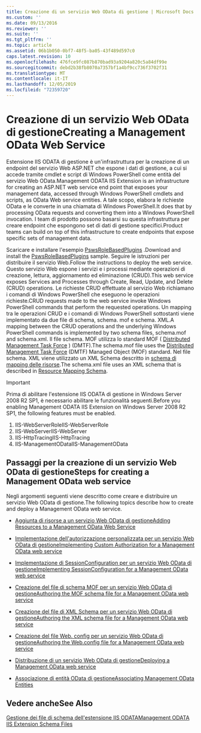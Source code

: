 ```yaml
---
title: Creazione di un servizio Web OData di gestione | Microsoft Docs
ms.custom: ''
ms.date: 09/13/2016
ms.reviewer: ''
ms.suite: ''
ms.tgt_pltfrm: ''
ms.topic: article
ms.assetid: 06b1b050-0bf7-48f5-ba05-43f489d597c0
caps.latest.revision: 10
ms.openlocfilehash: 476fce9fc087b870bad93a9204a820c5a84df99e
ms.sourcegitcommit: debd2b38fb8070a7357bf1a4bf9cc736f3702f31
ms.translationtype: MT
ms.contentlocale: it-IT
ms.lasthandoff: 12/05/2019
ms.locfileid: "72359720"
---
```

# <a name="creating-a-management-odata-web-service"></a><span data-ttu-id="bf61d-102">Creazione di un servizio Web OData di gestione</span><span class="sxs-lookup"><span data-stu-id="bf61d-102">Creating a Management OData Web Service</span></span>

<span data-ttu-id="bf61d-103">Estensione IIS ODATA di gestione è un'infrastruttura per la creazione di un endpoint del servizio Web ASP.NET che espone i dati di gestione, a cui si accede tramite cmdlet e script di Windows PowerShell come entità del servizio Web OData.</span><span class="sxs-lookup"><span data-stu-id="bf61d-103">Management ODATA IIS Extension is an infrastructure for creating an ASP.NET web service end point that exposes your management data, accessed through Windows PowerShell cmdlets and scripts, as OData Web service entities.</span></span> <span data-ttu-id="bf61d-104">A tale scopo, elabora le richieste OData e le converte in una chiamata di Windows PowerShell.</span><span class="sxs-lookup"><span data-stu-id="bf61d-104">It does that by processing OData requests and converting them into a Windows PowerShell invocation.</span></span> <span data-ttu-id="bf61d-105">I team di prodotto possono basarsi su questa infrastruttura per creare endpoint che espongono set di dati di gestione specifici.</span><span class="sxs-lookup"><span data-stu-id="bf61d-105">Product teams can build on top of this infrastructure to create endpoints that expose specific sets of management data.</span></span>

<span data-ttu-id="bf61d-106">Scaricare e installare l'esempio [PswsRoleBasedPlugins](https://code.msdn.microsoft.com:443/windowsdesktop/PswsRoleBasedPlugins-9c79b75a) .</span><span class="sxs-lookup"><span data-stu-id="bf61d-106">Download and install the [PswsRoleBasedPlugins](https://code.msdn.microsoft.com:443/windowsdesktop/PswsRoleBasedPlugins-9c79b75a) sample.</span></span> <span data-ttu-id="bf61d-107">Seguire le istruzioni per distribuire il servizio Web.</span><span class="sxs-lookup"><span data-stu-id="bf61d-107">Follow the instructions to deploy the web service.</span></span> <span data-ttu-id="bf61d-108">Questo servizio Web espone i servizi e i processi mediante operazioni di creazione, lettura, aggiornamento ed eliminazione (CRUD).</span><span class="sxs-lookup"><span data-stu-id="bf61d-108">This web service exposes Services and Processes through Create, Read, Update, and Delete (CRUD) operations.</span></span> <span data-ttu-id="bf61d-109">Le richieste CRUD effettuate al servizio Web richiamano i comandi di Windows PowerShell che eseguono le operazioni richieste.</span><span class="sxs-lookup"><span data-stu-id="bf61d-109">CRUD requests made to the web service invoke  Windows PowerShell commands that perform the requested operations.</span></span> <span data-ttu-id="bf61d-110">Un mapping tra le operazioni CRUD e i comandi di Windows PowerShell sottostanti viene implementato da due file di schema, schema. mof e schema. XML.</span><span class="sxs-lookup"><span data-stu-id="bf61d-110">A mapping between the CRUD operations and the underlying Windows PowerShell commands is implemented by two schema files, schema.mof and schema.xml.</span></span> <span data-ttu-id="bf61d-111">Il file schema. MOF utilizza lo standard MOF ( [Distributed Management Task Force](https://www.dmtf.org/) ) (DMTF).</span><span class="sxs-lookup"><span data-stu-id="bf61d-111">The schema.mof file uses the [Distributed Management  Task Force](https://www.dmtf.org/) (DMTF) Managed Object (MOF) standard.</span></span> <span data-ttu-id="bf61d-112">Nel file schema. XML viene utilizzato un XML Schema descritto in [schema di mapping delle risorse](./resource-mapping-schema.md).</span><span class="sxs-lookup"><span data-stu-id="bf61d-112">The schema.xml file uses an XML schema that is described in [Resource Mapping Schema](./resource-mapping-schema.md).</span></span>

> [!IMPORTANT]
> <span data-ttu-id="bf61d-113">Prima di abilitare l'estensione IIS ODATA di gestione in Windows Server 2008 R2 SP1, è necessario abilitare le funzionalità seguenti.</span><span class="sxs-lookup"><span data-stu-id="bf61d-113">Before you enabling Management ODATA IIS Extension on Windows Server 2008 R2 SP1, the following features must be enabled.</span></span>
>
> 1.  <span data-ttu-id="bf61d-114">IIS-WebServerRole</span><span class="sxs-lookup"><span data-stu-id="bf61d-114">IIS-WebServerRole</span></span>
> 2.  <span data-ttu-id="bf61d-115">IIS-WebServer</span><span class="sxs-lookup"><span data-stu-id="bf61d-115">IIS-WebServer</span></span>
> 3.  <span data-ttu-id="bf61d-116">IIS-HttpTracing</span><span class="sxs-lookup"><span data-stu-id="bf61d-116">IIS-HttpTracing</span></span>
> 4.  <span data-ttu-id="bf61d-117">IIS-ManagementOData</span><span class="sxs-lookup"><span data-stu-id="bf61d-117">IIS-ManagementOData</span></span>

## <a name="steps-for-creating-a-management-odata-web-service"></a><span data-ttu-id="bf61d-118">Passaggi per la creazione di un servizio Web OData di gestione</span><span class="sxs-lookup"><span data-stu-id="bf61d-118">Steps for creating a Management OData web service</span></span>

<span data-ttu-id="bf61d-119">Negli argomenti seguenti viene descritto come creare e distribuire un servizio Web OData di gestione.</span><span class="sxs-lookup"><span data-stu-id="bf61d-119">The following topics describe how to create and deploy a Management OData web service.</span></span>

- [<span data-ttu-id="bf61d-120">Aggiunta di risorse a un servizio Web OData di gestione</span><span class="sxs-lookup"><span data-stu-id="bf61d-120">Adding Resources to a Management OData Web Service</span></span>](./adding-resources-to-a-management-odata-web-service.md)

- [<span data-ttu-id="bf61d-121">Implementazione dell'autorizzazione personalizzata per un servizio Web OData di gestione</span><span class="sxs-lookup"><span data-stu-id="bf61d-121">Implementing Custom Authorization for a Management OData web service</span></span>](./implementing-custom-authorization-for-a-management-odata-web-service.md)

- [<span data-ttu-id="bf61d-122">Implementazione di SessionConfiguration per un servizio Web OData di gestione</span><span class="sxs-lookup"><span data-stu-id="bf61d-122">Implementing SessionConfiguration for a Management OData web service</span></span>](./implementing-sessionconfiguration-for-a-management-odata-web-service.md)

- [<span data-ttu-id="bf61d-123">Creazione del file di schema MOF per un servizio Web OData di gestione</span><span class="sxs-lookup"><span data-stu-id="bf61d-123">Authoring the MOF schema file for a Management OData web service</span></span>](./authoring-the-mof-schema-file-for-a-management-odata-web-service.md)

- [<span data-ttu-id="bf61d-124">Creazione del file di XML Schema per un servizio Web OData di gestione</span><span class="sxs-lookup"><span data-stu-id="bf61d-124">Authoring the XML schema file for a Management OData web service</span></span>](./authoring-the-xml-schema-file-for-a-management-odata-web-service.md)

- [<span data-ttu-id="bf61d-125">Creazione del file Web. config per un servizio Web OData di gestione</span><span class="sxs-lookup"><span data-stu-id="bf61d-125">Authoring the Web.config file for a Management OData web service</span></span>](./authoring-the-web-config-file-for-a-management-odata-web-service.md)

- [<span data-ttu-id="bf61d-126">Distribuzione di un servizio Web OData di gestione</span><span class="sxs-lookup"><span data-stu-id="bf61d-126">Deploying a Management OData web service</span></span>](./deploying-a-management-odata-web-service.md)

- [<span data-ttu-id="bf61d-127">Associazione di entità OData di gestione</span><span class="sxs-lookup"><span data-stu-id="bf61d-127">Associating Management OData Entities</span></span>](./associating-management-odata-entities.md)

## <a name="see-also"></a><span data-ttu-id="bf61d-128">Vedere anche</span><span class="sxs-lookup"><span data-stu-id="bf61d-128">See Also</span></span>

[<span data-ttu-id="bf61d-129">Gestione dei file di schema dell'estensione IIS ODATA</span><span class="sxs-lookup"><span data-stu-id="bf61d-129">Management ODATA IIS Extension Schema Files</span></span>](./management-odata-iis-extension-schema-files.md)
